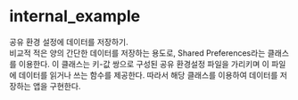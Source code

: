 # internal_example
공유 환경 설정에 데이터를 저장하기.<br>비교적 적은 양의 간단한 데이터를 저장하는 용도로, Shared Preferences라는 클래스를 이용한다. 이 클래스는 키-값 쌍으로 구성된 공유 환경설정 파일을 가리키며 이 파일에 데이터를 읽거나 쓰는 함수를 제공한다. 따라서 해당 클래스를 이용하여 데이터를 저장하는 앱을 구현한다.

